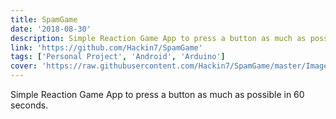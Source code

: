 ```yaml
---
title: SpamGame
date: '2018-08-30'
description: Simple Reaction Game App to press a button as much as possible within 60s
link: 'https://github.com/Hackin7/SpamGame'
tags: ['Personal Project', 'Android', 'Arduino']
cover: 'https://raw.githubusercontent.com/Hackin7/SpamGame/master/Images/FeatureGraphic.svg'
---
```



Simple Reaction Game App to press a button as much as possible in 60 seconds.
